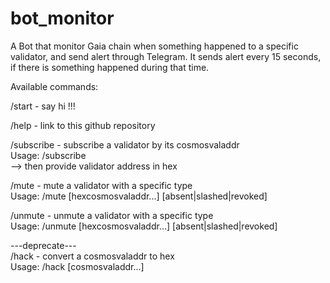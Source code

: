# bot_monitor

A Bot that monitor Gaia chain when something happened to a specific validator, and send alert through Telegram.
It sends alert every 15 seconds, if there is something happened during that time.

Available commands:

/start - say hi !!!
</br>

/help - link to this github repository
</br>

/subscribe - subscribe a validator by its cosmosvaladdr</br>
Usage: /subscribe </br>
  --> then provide validator address in hex
</br>

/mute - mute a validator with a specific type</br>
Usage: /mute [hexcosmosvaladdr...] [absent|slashed|revoked]
</br>

/unmute - unmute a validator with a specific type</br>
Usage: /unmute [hexcosmosvaladdr...] [absent|slashed|revoked]
</br>

---deprecate---</br>
/hack - convert a cosmosvaladdr to hex</br>
Usage: /hack [cosmosvaladdr...]
</br>
